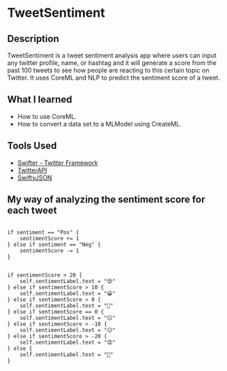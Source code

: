 #  TweetSentiment

## Description

TweetSentiment is a tweet sentiment analysis app where users can input any twitter profile, name, or hashtag and it will generate a score from the past 100 tweets to see how people are reacting to this certain topic on Twitter. It uses CoreML and NLP to predict the sentiment score of a tweet. 

## What I learned

* How to use CoreML.
* How to convert a data set to a MLModel using CreateML.

## Tools Used

* [Swifter - Twitter Framework](https://github.com/mattdonnelly/Swifter)
* [TwitterAPI](https://developer.twitter.com/en/docs/tweets/search/api-reference/get-search-tweets)
* [SwiftyJSON](https://github.com/SwiftyJSON/SwiftyJSON)


## My way of analyzing the sentiment score for each tweet 
```

if sentiment == "Pos" {
    sentimentScore += 1
} else if sentiment == "Neg" {
    sentimentScore -= 1
}
                
                
if sentimentScore > 20 {
    self.sentimentLabel.text = "😍"
} else if sentimentScore > 10 {
    self.sentimentLabel.text = "😀"
} else if sentimentScore > 0 {
    self.sentimentLabel.text = "🙂"
} else if sentimentScore == 0 {
    self.sentimentLabel.text = "😐"
} else if sentimentScore > -10 {
    self.sentimentLabel.text = "😕"
} else if sentimentScore > -20 {
    self.sentimentLabel.text = "😡"
} else {
    self.sentimentLabel.text = "🤮"
}

```
